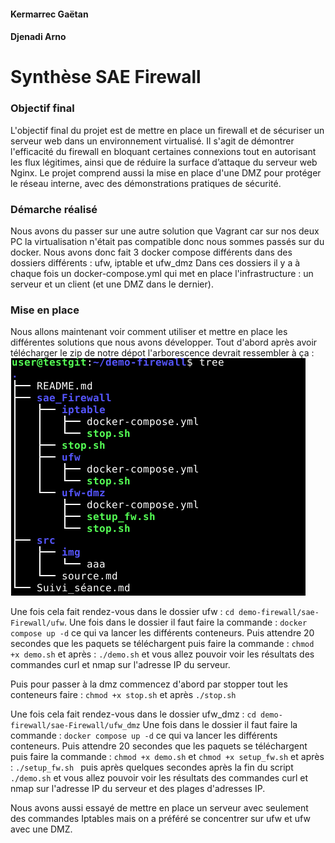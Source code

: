 #### Kermarrec Gaëtan
#### Djenadi Arno

# Synthèse SAE Firewall

### Objectif final
L'objectif final du projet est de mettre en place un firewall et de sécuriser un serveur web dans un environnement virtualisé. Il s'agit de démontrer l'efficacité du firewall en bloquant certaines connexions tout en autorisant les flux légitimes, ainsi que de réduire la surface d’attaque du serveur web Nginx. Le projet comprend aussi la mise en place d'une DMZ pour protéger le réseau interne, avec des démonstrations pratiques de sécurité.

### Démarche réalisé
Nous avons du passer sur une autre solution que Vagrant car sur nos deux PC la virtualisation n'était pas compatible donc nous sommes passés sur du docker.
Nous avons donc fait 3 docker compose différents dans des dossiers différents :
ufw, iptable et ufw_dmz
Dans ces dossiers il y a à chaque fois un docker-compose.yml qui met en place l'infrastructure : un serveur et un client (et une DMZ dans le dernier).

### Mise en place 
Nous allons maintenant voir comment utiliser et mettre en place les différentes solutions que nous avons développer.
Tout d'abord après avoir télécharger le zip de notre dépot l'arborescence devrait ressembler à ça :
![Arborescence attendu](./src/img/tree_firewall.png "Arborescence à avoir avec le fichier ZIP")

Une fois cela fait rendez-vous dans le dossier ufw : `cd demo-firewall/sae-Firewall/ufw`.
Une fois dans le dossier il faut faire la commande : `docker compose up -d` ce qui va lancer les différents conteneurs.
Puis attendre 20 secondes que les paquets se téléchargent puis faire la commande : `chmod +x demo.sh` et après : `./demo.sh` et vous allez pouvoir voir les résultats des commandes curl et nmap sur l'adresse IP du serveur.

Puis pour passer à la dmz commencez d'abord par stopper tout les conteneurs faire : `chmod +x stop.sh` et après `./stop.sh`

Une fois cela fait rendez-vous dans le dossier ufw_dmz : `cd demo-firewall/sae-Firewall/ufw_dmz`
Une fois dans le dossier il faut faire la commande : `docker compose up -d` ce qui va lancer les différents conteneurs.
Puis attendre 20 secondes que les paquets se téléchargent puis faire la commande : `chmod +x demo.sh` et `chmod +x setup_fw.sh` et après : `./setup_fw.sh ` puis après quelques secondes après la fin du script `./demo.sh` et vous allez pouvoir voir les résultats des commandes curl et nmap sur l'adresse IP du serveur et des plages d'adresses IP.

Nous avons aussi essayé de mettre en place un serveur avec seulement des commandes Iptables mais on a préféré se concentrer sur ufw et ufw avec une DMZ.
